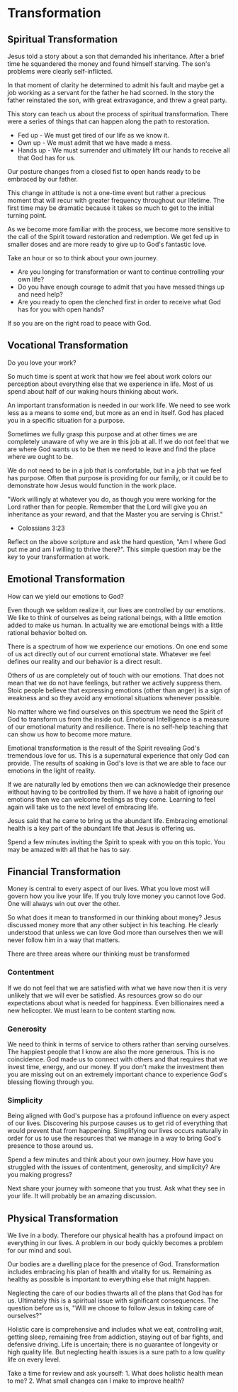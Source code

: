 # Transformation

## Spiritual Transformation

Jesus told a story about a son that demanded his inheritance.  After a brief
time he squandered the money and found himself starving. The son's problems were
clearly self-inflicted.

In that moment of clarity he determined to admit his fault and maybe get a job
working as a servant for the father he had scorned.  In the story the father
reinstated the son, with great extravagance, and threw a great party.

This story can teach us about the process of spiritual transformation.  There
were a series of things that can happen along the path to restoration.

- Fed up - We must get tired of our life as we know it.
- Own up - We must admit that we have made a mess.
- Hands up - We must surrender and ultimately lift our hands to receive all that God has for us.

Our posture changes from a closed fist to open hands ready to be embraced by our
father.

This change in attitude is not a one-time event but rather a precious moment
that will recur with greater frequency throughout our lifetime.  The first time
may be dramatic because it takes so much to get to the initial turning point.

As we become more familiar with the process, we become more sensitive to the
call of the Spirit toward restoration and redemption.  We get fed up in smaller
doses and are more ready to give up to God's fantastic love.

Take an hour or so to think about your own journey.

- Are you longing for transformation or want to continue controlling your own life?
- Do you have enough courage to admit that you have messed things up and need help?
- Are you ready to open the clenched first in order to receive what God has for you with open hands?

If so you are on the right road to peace with God.


## Vocational Transformation

Do you love your work?

So much time is spent at work that how we feel about work colors our perception
about everything else that we experience in life.  Most of us spend about half of
our waking hours thinking about work.

An important transformation is needed in our work life. We need to see work less
as a means to some end, but more as an end in itself. God has placed you in a
specific situation for a purpose.

Sometimes we fully grasp this purpose and at other times we are completely 
unaware of why we are in this job at all.  If we do not feel that we are where God
wants us to be then we need to leave and find the place where we ought to be.

We do not need to be in a job that is comfortable, but in a job that we feel 
has purpose.  Often that purpose is providing for our family, or it could
be to demonstrate how Jesus would function in the work place.

"Work willingly at whatever you do, as though you were working for the Lord
rather than for people.  Remember that the Lord will give you an inheritance
as your reward, and that the Master you are serving is Christ." 
- Colossians 3:23

Reflect on the above scripture and ask the hard question, "Am I where God put
me and am I willing to thrive there?".  This simple question may be the key to
your transformation at work.


## Emotional Transformation

How can we yield our emotions to God?

Even though we seldom realize it, our lives are controlled by our emotions.
We like to think of ourselves as being rational beings, with a little emotion
added to make us human.  In actuality we are emotional beings with a little
rational behavior bolted on.

There is a spectrum of how we experience our emotions.  On one end some of us
act directly out of our current emotional state.  Whatever we feel defines our
reality and our behavior is a direct result.

Others of us are completely out of touch with our emotions.  That does not mean
that we do not have feelings, but rather we actively suppress them.  Stoic 
people believe that expressing emotions (other than anger) is a sign of weakness
and so they avoid any emotional situations whenever possible.

No matter where we find ourselves on this spectrum we need the Spirit of God
to transform us from the inside out.  Emotional Intelligence is a measure of
our emotional maturity and resilience.  There is no self-help teaching that
can show us how to become more mature.

Emotional transformation is the result of the Spirit revealing God's tremendous
love for us.  This is a supernatural experience that only God can provide. The
results of soaking in God's love is that we are able to face our emotions in
the light of reality.

If we are naturally led by emotions then we can acknowledge their presence
without having to be controlled by them.  If we have a habit of ignoring our
emotions then we can welcome feelings as they come.  Learning to feel again
will take us to the next level of embracing life.

Jesus said that he came to bring us the abundant life.  Embracing emotional
health is a key part of the abundant life that Jesus is offering us.  

Spend a few minutes inviting the Spirit to speak with you on this topic.  You 
may be amazed with all that he has to say.


## Financial Transformation

Money is central to every aspect of our lives. What you love most will govern
how you live your life.  If you truly love money you cannot love God.  One will
always win out over the other.

So what does it mean to transformed in our thinking about money?  Jesus
discussed money more that any other subject in his teaching.  He clearly
understood that unless we can love God more than ourselves then we will never
follow him in a way that matters.

There are three areas where our thinking must be transformed

### Contentment

If we do not feel that we are satisfied with what we have now then it is very
unlikely that we will ever be satisfied.  As resources grow so do our
expectations about what is needed for happiness. Even billionaires need a new
helicopter.  We must learn to be content starting now.

### Generosity

We need to think in terms of service to others rather than serving ourselves.
The happiest people that I know are also the more generous.  This is no
coincidence.  God made us to connect with others and that requires that we
invest time, energy, and our money.  If you don't make the investment then you
are missing out on an extremely important chance to experience God's blessing
flowing through you.

### Simplicity

Being aligned with God's purpose has a profound influence on every aspect of our
lives.  Discovering his purpose causes us to get rid of everything that would
prevent that from happening.  Simplifying our lives occurs naturally in order
for us to use the resources that we manage in a way to bring God's presence to
those around us.

Spend a few minutes and think about your own journey.  How have you struggled
with the issues of contentment, generosity, and simplicity?  Are you making
progress?

Next share your journey with someone that you trust.  Ask what they see in your
life.  It will probably be an amazing discussion.


## Physical Transformation

We live in a body.  Therefore our physical health has a profound impact on
everything in our lives.  A problem in our body quickly becomes a problem for
our mind and soul.

Our bodies are a dwelling place for the presence of God. Transformation 
includes embracing his plan of health and vitality for us.  Remaining as
healthy as possible is important to everything else that might happen.

Neglecting the care of our bodies thwarts all of the plans that God has for us.
Ultimately this is a spiritual issue with significant consequences.  The 
question before us is, "Will we choose to follow Jesus in taking care of 
ourselves?"

Holistic care is comprehensive and includes what we eat, controlling wait,
getting sleep, remaining free from addiction, staying out of bar fights, and
defensive driving.  Life is uncertain; there is no guarantee of longevity or
high quality life.  But neglecting health issues is a sure path to a low quality
life on every level.

Take a time for review and ask yourself:  1. What does holistic health mean to
me?  2. What small changes can I make to improve health?

